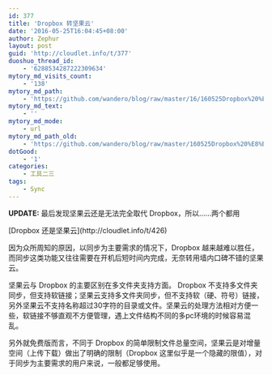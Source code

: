```yaml
---
id: 377
title: 'Dropbox 转坚果云'
date: '2016-05-25T16:04:45+08:00'
author: Zephur
layout: post
guid: 'http://cloudlet.info/t/377'
duoshuo_thread_id:
    - '6288534287222309634'
mytory_md_visits_count:
    - '138'
mytory_md_path:
    - 'https://github.com/wandero/blog/raw/master/16/160525Dropbox%20%E8%BD%AC%E5%9D%9A%E6%9E%9C%E4%BA%91.md'
mytory_md_text:
    - ''
mytory_md_mode:
    - url
mytory_md_path_old:
    - 'https://github.com/wandero/blog/raw/master/160525Dropbox%20%E8%BD%AC%E5%9D%9A%E6%9E%9C%E4%BA%91.md'
dotGood:
    - '1'
categories:
    - 工具二三
tags:
    - Sync
---
```


**UPDATE:** 最后发现坚果云还是无法完全取代 Dropbox，所以……两个都用 

<!-- more -->[Dropbox 还是坚果云](http://cloudlet.info/t/426)

因为众所周知的原因，以同步为主要需求的情况下，Dropbox 越来越难以胜任，而同步这类功能又往往需要在开机后短时间内完成，无奈转用墙内口碑不错的坚果云。

坚果云与 Dropbox 的主要区别在多文件夹支持方面。 Dropbox 不支持多文件夹同步，但支持软链接；坚果云支持多文件夹同步，但不支持软（硬、符号）链接，另外坚果云不支持名称超过30字符的目录或文件。坚果云的处理方法相对方便一些，软链接不够直观不方便管理，遇上文件结构不同的多pc环境的时候容易混乱。

另外就免费版而言，不同于 Dropbox 的简单限制文件总量空间，坚果云是对增量空间（上传下载）做出了明确的限制（Dropbox 这里似乎是一个隐藏的限值），对于同步为主要需求的用户来说，一般都足够使用。